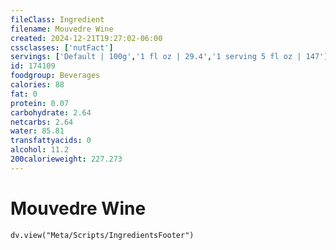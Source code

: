 ```yaml
---
fileClass: Ingredient
filename: Mouvedre Wine
created: 2024-12-21T19:27:02-06:00
cssclasses: ['nutFact']
servings: ['Default | 100g','1 fl oz | 29.4','1 serving 5 fl oz | 147']
id: 174109
foodgroup: Beverages
calories: 88
fat: 0
protein: 0.07
carbohydrate: 2.64
netcarbs: 2.64
water: 85.81
transfattyacids: 0
alcohol: 11.2
200calorieweight: 227.273
---
```


# Mouvedre Wine

```dataviewjs
dv.view("Meta/Scripts/IngredientsFooter")
```